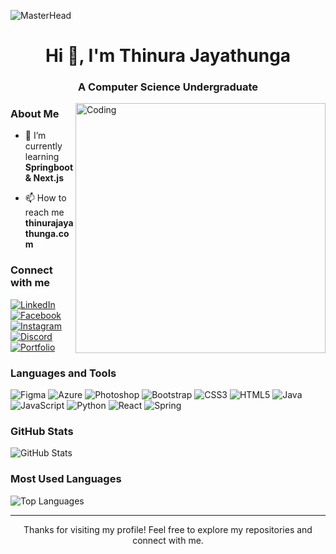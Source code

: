 ![MasterHead](https://img.freepik.com/free-vector/gradient-business-linkedin-banner_23-2150091566.jpg?w=1380&t=st=1729445975~exp=1729446575~hmac=2e7ca5cc9858a6f4c1dea4a98c1808424879bb7b67bd2eba3710bb7b0fb2a3fb)

<h1 align="center">Hi 👋, I'm Thinura Jayathunga</h1>
<h3 align="center">A Computer Science Undergraduate</h3>

<img align="right" alt="Coding" width="400" src="https://user-images.githubusercontent.com/74038190/216649417-9acc58df-9186-4132-ad43-819a57babb67.gif">

<h3>About Me</h3> 

- 🌱 I’m currently learning **Springboot & Next.js**

- 📫 How to reach me **thinurajayathunga.com**

<h3>Connect with me</h3> 
<p align="left">
  <a href="https://www.linkedin.com/in/thinu-jaya/" target="_blank">
    <img src="https://img.shields.io/badge/-LinkedIn-0077B5?style=for-the-badge&logo=linkedin&logoColor=white" alt="LinkedIn" />
  </a>
  <a href="https://web.facebook.com/thinura.jayathunga.3/" target="_blank">
    <img src="https://img.shields.io/badge/-Facebook-1877F2?style=for-the-badge&logo=facebook&logoColor=white" alt="Facebook" />
  </a>
  <a href="https://www.instagram.com/thinura.jayathunga/" target="_blank">
    <img src="https://img.shields.io/badge/-Instagram-E4405F?style=for-the-badge&logo=instagram&logoColor=white" alt="Instagram" />
  </a>
  <a href="https://discordapp.com/users/418343969777254402" target="_blank">
    <img src="https://img.shields.io/badge/-Discord-7289DA?style=for-the-badge&logo=discord&logoColor=white" alt="Discord" />
  </a>
  <a href="https://thinura-dinuth.github.io/Portfolio/" target="_blank">
    <img src="https://img.shields.io/badge/-Portfolio-000000?style=for-the-badge&logo=react&logoColor=white" alt="Portfolio" />
  </a>
</p>

<h3>Languages and Tools</h3> 
<p align="left">
  <img src="https://img.shields.io/badge/figma-%23F24E1E.svg?style=for-the-badge&logo=figma&logoColor=white" alt="Figma" />
  <img src="https://img.shields.io/badge/azure-%230072C6.svg?style=for-the-badge&logo=microsoftazure&logoColor=white" alt="Azure" />
  <img src="https://img.shields.io/badge/adobe%20photoshop-%2331A8FF.svg?style=for-the-badge&logo=adobe%20photoshop&logoColor=white" alt="Photoshop" />
  <img src="https://img.shields.io/badge/bootstrap-%23563D7C.svg?style=for-the-badge&logo=bootstrap&logoColor=white" alt="Bootstrap" />
  <img src="https://img.shields.io/badge/css3-%231572B6.svg?style=for-the-badge&logo=css3&logoColor=white" alt="CSS3" />
  <img src="https://img.shields.io/badge/html5-%23E34F26.svg?style=for-the-badge&logo=html5&logoColor=white" alt="HTML5" />
  <img src="https://img.shields.io/badge/java-%23ED8B00.svg?style=for-the-badge&logo=java&logoColor=white" alt="Java" />
  <img src="https://img.shields.io/badge/javascript-%23323330.svg?style=for-the-badge&logo=javascript&logoColor=%23F7DF1E" alt="JavaScript" />
  <img src="https://img.shields.io/badge/python-3670A0?style=for-the-badge&logo=python&logoColor=ffdd54" alt="Python" />
  <img src="https://img.shields.io/badge/react-%2320232a.svg?style=for-the-badge&logo=react&logoColor=%2361DAFB" alt="React" />
  <img src="https://img.shields.io/badge/spring-%236DB33F.svg?style=for-the-badge&logo=spring&logoColor=white" alt="Spring" />
</p>

<h3>GitHub Stats</h3>
<div align="left">
  <img src="https://github-readme-stats.vercel.app/api?username=thinura-dinuth&show_icons=true&theme=dracula" alt="GitHub Stats" />
</div>

<h3> Most Used Languages</h3>
<div align="left">
  <img src="https://github-readme-stats.vercel.app/api/top-langs/?username=thinura-dinuth&layout=compact&theme=dracula" alt="Top Languages" />
</div>


---

<p align="center">Thanks for visiting my profile! Feel free to explore my repositories and connect with me.</p>
